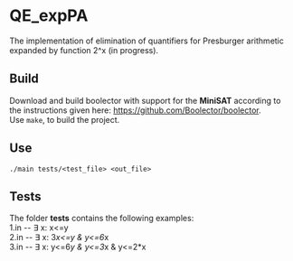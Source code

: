 # QE_expPA
The implementation of elimination of quantifiers for Presburger arithmetic expanded by function 2^x (in progress).

## Build
Download and build boolector with support for the **MiniSAT** according to the instructions given here: https://github.com/Boolector/boolector.  
Use `make`, to build the project.

## Use
`./main tests/<test_file> <out_file>`

## Tests
The folder **tests** contains the following examples:  
1.in -- ∃ x: x<=y  
2.in -- ∃ x: 3*x<=y & y<=6*x  
3.in -- ∃ x: y<=6*y & y<=3*x & y<=2*x  
